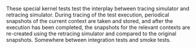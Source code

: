 These special kernel tests test the interplay between tracing simulator and retracing simulator. During tracing of the test execution, periodical snapshots of the current context are taken and stored, and after the execution has been completed, the snapshots for the relevant contexts are re-created using the retracing simulator and compared to the original snapshots. Somewhere between integration tests and smoke tests.